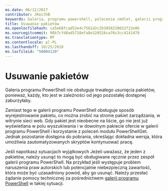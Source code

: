 ```yaml
---
ms.date: 06/12/2017
contributor: JKeithB
keywords: Galeria, programu powershell, polecenie cmdlet, galerii programu PowerShell
title: Usuwanie pakietów
ms.openlocfilehash: ca5e68fcad52e4c7561d2c2b3858228652f22e0b
ms.sourcegitcommit: 98b7cfd8ad5718efa8e320526ca76c3cc4141d78
ms.translationtype: MT
ms.contentlocale: pl-PL
ms.lasthandoff: 10/25/2018
ms.locfileid: "50004120"
---
```

# <a name="deleting-packages"></a>Usuwanie pakietów

Galeria programu PowerShell nie obsługuje trwałego usunięcia pakietów, ponieważ, każdy, kto jest w zależności od jego pozostałej dostępnej zaburzyłaby.

Zamiast tego w galerii programu PowerShell obsługuje sposób wyrejestrowanie pakietu, co można zrobić na stronie pakiet zarządzania, w witrynie sieci web.
Gdy pakiet jest nieobecne na liście, go nie jest już wyświetlana w polu wyszukiwania i w dowolnym pakiecie ofercie w galerii programu PowerShell i korzystanie z poleceń modułu PowerShellGet.
Jednak pozostanie dostępna do pobrania, określając dokładna wersja, która umożliwia zautomatyzowanych skryptów kontynuować pracę.

Jeśli napotkasz sytuacjach wyjątkowych Jeżeli uważasz, że jeden z pakietów, należy usunąć to mogą być obsługiwane ręcznie przez zespół galerii programu PowerShell.
Na przykład jeśli występuje problem naruszenia praw autorskich lub potencjalnie niebezpieczną zawartość, która może być uzasadniony powód, aby go usunąć.
Należy przesłać żądanie pomocy technicznej za pośrednictwem [galerii programu PowerShell](http://www.PowerShellGallery.com) w takiej sytuacji.

